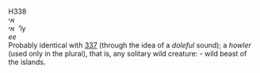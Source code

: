 <body>
  <p>H338<br>  אי  <br> אִי  ‎  ‘ı̂y  <br><i>ee </i><br>Probably identical with <a href="h0337.htm">337</a> (through the idea of a <i>doleful</i> sound); a <i>howler</i> (used only in the plural), that is, any solitary wild creature: - wild beast of the islands.<br></p>
 </body>
